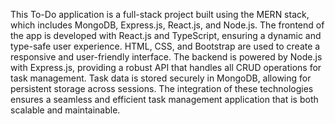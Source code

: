 This To-Do application is a full-stack project built using the MERN stack, which includes MongoDB, Express.js, React.js, and Node.js. The frontend of the app is developed with React.js and TypeScript, ensuring a dynamic and type-safe user experience. HTML, CSS, and Bootstrap are used to create a responsive and user-friendly interface. The backend is powered by Node.js with Express.js, providing a robust API that handles all CRUD operations for task management. Task data is stored securely in MongoDB, allowing for persistent storage across sessions. The integration of these technologies ensures a seamless and efficient task management application that is both scalable and maintainable.
